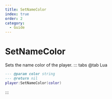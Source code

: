 ```yaml
---
title: SetNameColor
index: true
order: 2
category:
  - Guide
---
```


# SetNameColor
Sets the name color of the player.
::: tabs
@tab Lua
```lua
--- @param color string
--- @return nil
player:SetNameColor(color)
```

:::